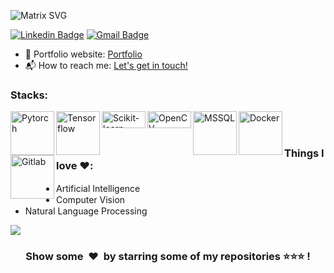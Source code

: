 <!--
**nguyenph17/nguyenph17** is a ✨ _special_ ✨ repository because its `README.md` (this file) appears on your GitHub profile.

Here are some ideas to get you started:

- 🔭 I’m currently working on ...
- 🌱 I’m currently learning ...
- 👯 I’m looking to collaborate on ...
- 🤔 I’m looking for help with ...
- 💬 Ask me about ...
- 📫 How to reach me: ...
- 😄 Pronouns: ...
- ⚡ Fun fact: ...
-->
![Matrix SVG](https://github.com/nguyenph17/vi-video-shift/assets/113575105/a7cf39f2-6adf-4a58-88a6-0baf0ced1042)

[![Linkedin Badge](https://img.shields.io/badge/-NguyenPham-blue?style=flat-square&logo=Linkedin&logoColor=white&link=https://www.linkedin.com/in/phamhoainguyen/)](https://www.linkedin.com/in/phamhoainguyen/)
[![Gmail Badge](https://img.shields.io/badge/-dev.nguyenph@gmail.com-c14438?style=flat-square&logo=Gmail&logoColor=white&link=mailto:dev.nguyenph@gmail.com)](mailto:dev.nguyenph@gmail.com)

- 🎯 Portfolio website: [Portfolio](https://nguyenph17.github.io/my-portfolio/)
- 📬 How to reach me: [Let's get in touch!][linkedin]

### Stacks: 
<img align="left" alt="Pytorch" width="70px" src="https://github.com/nguyenph17/vi-video-shift/assets/113575105/7d2b9419-7bf7-481b-aad7-96996e28c8a1" />
<img align="left" alt="Tensorflow" width="70px" src="https://github.com/nguyenph17/vi-video-shift/assets/113575105/65847589-51c6-48e6-97fd-94093a4ac59f" />
<img align="left" alt="Scikit-learn" width="70px" height="27" src="https://github.com/nguyenph17/vi-video-shift/assets/113575105/5e6ed2fa-e588-4681-8e82-0aa7597709dc" />
<img align="left" alt="OpenCV" width="70px" height="27" src="https://github.com/nguyenph17/vi-video-shift/assets/113575105/6e1ea799-c921-4d16-be2f-541e6c97f780" />
<img align="left" alt="MSSQL" width="70px" src="https://github.com/nguyenph17/vi-video-shift/assets/113575105/54a1e0f8-963a-4c48-8c98-236d9e24d1c3" />
<img align="left" alt="Docker" width="70px" src="https://github.com/nguyenph17/vi-video-shift/assets/113575105/995e8d60-816f-42c5-bddb-2a03e964394c" />
<img align="left" alt="Gitlab" width="70px" src="https://github.com/nguyenph17/vi-video-shift/assets/113575105/66188c0b-0b5f-4c26-9b3a-fbed34b82659"/>
<br>
<br>

### Things I love ❤️:
- Artificial Intelligence <img src="https://github.com/nguyenph17/vi-video-shift/assets/113575105/2a596afa-1b7a-40fe-bd0a-5bcd35a7fe4d" width="30" height="15">
- Computer Vision <img src="https://github.com/nguyenph17/vi-video-shift/assets/113575105/74cdb20b-c554-4468-a57b-f17db5704f45" width="30" height="15">
- Natural Language Processing <img src="https://github.com/nguyenph17/vi-video-shift/assets/113575105/1afb4d7c-23da-4f99-acb9-7089b7a1cc54" width="30" height="15">



<!-- ### :zap: Github Stats
<p>
    <a href="https://gitstats.me/nguyenph17" target="_blank"> 
        <img src="https://github-readme-stats.vercel.app/api?username=nguyenph17&&show_icons=true&hi&theme=dark&count_private=true&include_all_commits=true">
    </a>
</p> -->

<p>
    <a href="https://github.com/nguyenph17"><img align="center" src="https://github-readme-stats.vercel.app/api/top-langs/?username=nguyenph17&layout=compact&theme=buefy&hide_border=true" /></a>
</p>
<!-- [![Top Langs](https://github-readme-stats.vercel.app/api/top-langs/?username=varadbhogayata&layout=compact)](https://github.com/anuraghazra/github-readme-stats) -->
<div align="center">
<h3 align="center">Show some &nbsp;❤️&nbsp; by starring some of my repositories ⭐⭐⭐ !</h3>

<!--[website]: -->
[linkedin]: https://www.linkedin.com/in/nguyen-pham-730972174/
